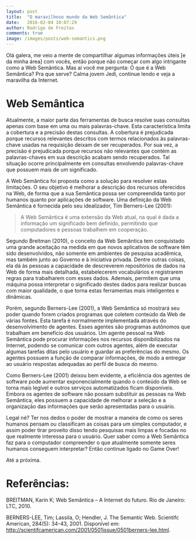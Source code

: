 ```yaml
---
layout: post
title:  "O maravilhoso mundo da Web Semântica"
date:   2016-02-04 10:07:29
author: Rodrigo de Freitas
comments: true
image: /images/posts/web-semantics.png
---
```


Olá galera, me veio a mente de compartilhar algumas informações úteis [e da minha área] com vocês, então porque não começar com algo intrigante como a Web Semântica. Mas aí você me pergunta: O que é a Web Semântica? Pra que serve? Calma jovem Jedi, continue lendo e veja a maravilha da Internet.

# Web Semântica #
Atualmente, a maior parte das ferramentas de busca resolve suas consultas apenas com base em uma ou mais palavras-chave. Esta característica limita a cobertura e a precisão destas consultas. A cobertura é prejudicada porque recursos relevantes descritos com termos relacionados às palavras-chave usadas na requisição deixam de ser recuperados. Por sua vez, a precisão é prejudicada porque recursos não relevantes que contém as palavras-chaves em sua descrição acabam sendo recuperados. Tal situação ocorre principalmente em consultas envolvendo palavras-chave que possuem mais de um significado.

A Web Semântica foi proposta como a solução para resolver estas limitações. O seu objetivo é melhorar a descrição dos recursos oferecidos na Web, de forma que a sua Semântica possa ser compreendida tanto por humanos quanto por aplicações de software. Uma definição da Web Semântica é fornecida pelo seu idealizador, Tim Berners-Lee (2001):


> A Web Semântica é uma extensão da Web atual, na qual é dada a informação um significado bem definido, permitindo que computadores e pessoas trabalhem em cooperação.

Segundo Breitman (2010), o conceito da Web Semântica tem conquistado uma grande aceitação na medida em que novos aplicativos de software têm sido desenvolvidos, não somente em ambientes de pesquisa acadêmica, mas também junto ao Governo e à iniciativa privada. Dentre outras coisas, ela dá às pessoas a capacidade de descreverem repositórios de dados na Web de forma mais detalhada, estabelecerem vocabulários e registrarem regras para trabalharem com esses dados. Ademais, permitem que uma máquina possa interpretar o significado destes dados para realizar buscas com maior qualidade, o que torna estas ferramentas mais inteligentes e dinâmicas.

Porém, segundo Berners-Lee (2001), a Web Semântica só mostrará seu poder quando forem criados programas que coletem conteúdo da Web de várias fontes. Esta tarefa é normalmente implementada através do desenvolvimento de agentes. Esses agentes são programas autônomos que trabalham em benefício dos usuários. Um agente pessoal na Web Semântica pode procurar informações nos recursos disponibilizados na Internet, podendo se comunicar com outros agentes, além de executar algumas tarefas ditas pelo usuário e guardar as preferências do mesmo. Os agentes possuem a função de comparar informações, de modo a entregar ao usuário respostas adequadas ao perfil de busca do mesmo.

Como Berners-Lee (2001) deixou bem evidente, a eficiência dos agentes de software pode aumentar exponencialmente quando o conteúdo da Web se torna mais legível e outros serviços automatizados ficam disponíveis. Embora os agentes de software não possam substituir as pessoas na Web Semântica, eles possuem a capacidade de melhorar a seleção e a organização das informações que serão apresentadas para o usuário.

Legal né? Ter nos dedos o poder de mostrar a maneira de como os seres humanos pensam ou classificam as coisas para um simples computador, e assim poder tirar proveito disso tendo pesquisas mais limpas e focadas no que realmente interessa para o usuário. Quer saber como a Web Semântica faz para o computador compreender o que atualmente somente seres humanos conseguem interpretar? Então continue ligado no Game Over!

Até a próxima.

# Referências: #

BREITMAN, Karin K; Web Semântica – A Internet do futuro. Rio de Janeiro: LTC, 2010.

BERNERS-LEE, Tim; Lassila, O; Hendler, J. The Semantic Web. Scientifc American, 284(5): 34-43, 2001. Disponível em: http://scientifcamerican.com/2001/0501issue/0501berners-lee.html.

[ini]: http://rodrigoodf.github.io